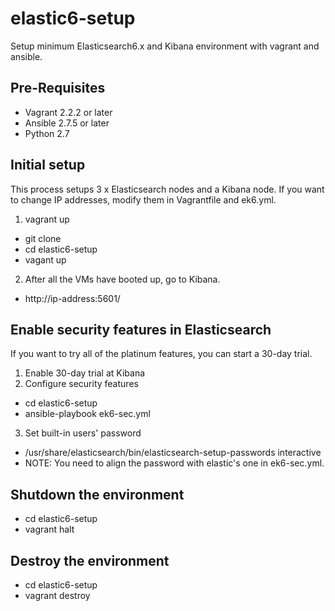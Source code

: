 # elastic6-setup
Setup minimum Elasticsearch6.x and Kibana environment with vagrant and ansible.

## Pre-Requisites
- Vagrant 2.2.2 or later
- Ansible 2.7.5 or later
- Python 2.7

## Initial setup
This process setups 3 x Elasticsearch nodes and a Kibana node. If you want to change IP addresses, modify them in Vagrantfile and ek6.yml.

1. vagrant up
  - git clone
  - cd elastic6-setup
  - vagant up


2. After all the VMs have booted up, go to Kibana.
  - http://ip-address:5601/

## Enable security features in Elasticsearch
If you want to try all of the platinum features, you can start a 30-day trial.

1. Enable 30-day trial at Kibana
2. Configure security features
  - cd elastic6-setup
  - ansible-playbook ek6-sec.yml
3. Set built-in users' password
  - /usr/share/elasticsearch/bin/elasticsearch-setup-passwords interactive
  - NOTE: You need to align the password with elastic's one in ek6-sec.yml.

## Shutdown the environment
- cd elastic6-setup
- vagrant halt

## Destroy the environment
- cd elastic6-setup
- vagrant destroy

